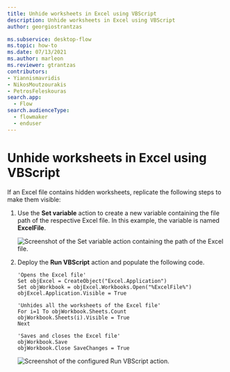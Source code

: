 ```yaml
---
title: Unhide worksheets in Excel using VBScript
description: Unhide worksheets in Excel using VBScript
author: georgiostrantzas

ms.subservice: desktop-flow
ms.topic: how-to
ms.date: 07/13/2021
ms.author: marleon
ms.reviewer: gtrantzas
contributors:
- Yiannismavridis
- NikosMoutzourakis
- PetrosFeleskouras
search.app: 
  - Flow
search.audienceType: 
  - flowmaker
  - enduser
---
```


# Unhide worksheets in Excel using VBScript

If an Excel file contains hidden worksheets, replicate the following steps to make them visible:

1. Use the **Set variable** action to create a new variable containing the file path of the respective Excel file. In this example, the variable is named **ExcelFile**.

    ![Screenshot of the Set variable action containing the path of the Excel file.](media/unhide-excel-worksheets-vbscript/set-variable-action.png)

1. Deploy the **Run VBScript** action and populate the following code. 

    ``` VBScript
    'Opens the Excel file'
    Set objExcel = CreateObject("Excel.Application")
    Set objWorkbook = objExcel.Workbooks.Open("%ExcelFile%")
    objExcel.Application.Visible = True

    'Unhides all the worksheets of the Excel file'
    For i=1 To objWorkbook.Sheets.Count
    objWorkbook.Sheets(i).Visible = True
    Next

    'Saves and closes the Excel file'
    objWorkbook.Save
    objWorkbook.Close SaveChanges = True
    ```
    ![Screenshot of the configured Run VBScript action.](media/unhide-excel-worksheets-vbscript/run-vbscript-action.png)
